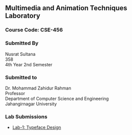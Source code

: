 ## Multimedia and Animation Techniques Laboratory
### **Course Code:** CSE-456

### Submitted By
Nusrat Sultana <br>
358 <br>
4th Year 2nd Semester <br>


### Submitted to
Dr. Mohammad Zahidur Rahman <br>
Professor <br>
Department of Computer Science and Engineering <br>
Jahangirnagar University <br>


### Lab Submissions
- [Lab-1: Typeface Design](/Lab1)



